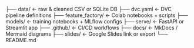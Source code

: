 ├── data/                  ← raw & cleaned CSV or SQLite DB
├── dvc.yaml               ← DVC pipeline definitions
├── feature_factory/       ← Colab notebooks + scripts
├── models/                ← training notebooks + MLflow configs
├── serve/                 ← FastAPI or Streamlit app
├── .github/               ← CI/CD workflows
├── docs/                  ← MkDocs / Mermaid diagrams
├── slides/                ← Google Slides link or export
└── README.md
